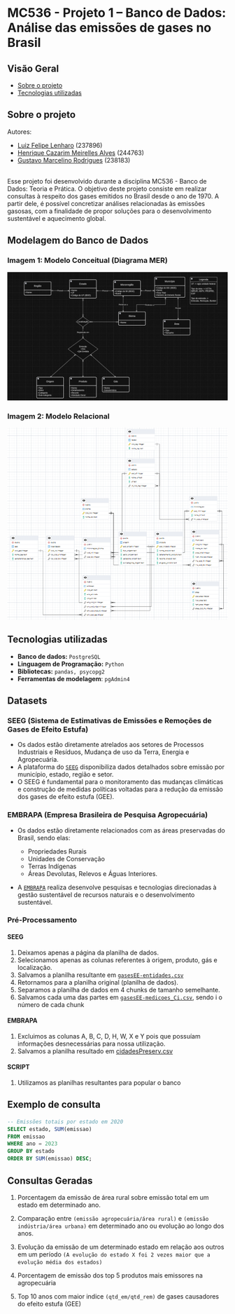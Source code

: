 # MC536 - Projeto 1 – Banco de Dados: Análise das emissões de gases no Brasil 

## Visão Geral
* [Sobre o projeto](#sobre-o-projeto)
* [Tecnologias utilizadas](#tecnologias-utilizadas)

## Sobre o projeto
Autores:
* [Luiz Felipe Lenharo](https://github.com/luizlenharo) (237896)
* [Henrique Cazarim Meirelles Alves](https://github.com/cazarimh) (244763)
* [Gustavo Marcelino Rodrigues](https://github.com/gustavomrodrigues) (238183)

<br>Esse projeto foi desenvolvido durante a disciplina MC536 - Banco de Dados: Teoria e Prática. O objetivo deste projeto consiste em realizar consultas 
à respeito dos gases emitidos no Brasil desde o ano de 1970. A partir dele, é possível concretizar análises relacionadas às emissões gasosas, com a finalidade de propor soluções para o desenvolvimento sustentável e aquecimento global.

## Modelagem do Banco de Dados
### Imagem 1: Modelo Conceitual (Diagrama MER)
![](https://github.com/luizlenharo/MC536/blob/main/models/modeloConceitual.jpg)

### Imagem 2: Modelo Relacional
![](https://github.com/luizlenharo/MC536/blob/main/models/modeloRelacional.png)

## Tecnologias utilizadas
* **Banco de dados:** `PostgreSQL`  
* **Linguagem de Programação:** `Python`  
* **Bibliotecas:** `pandas, psycopg2`  
* **Ferramentas de modelagem**: `pgAdmin4`

## Datasets
### SEEG (Sistema de Estimativas de Emissões e Remoções de Gases de Efeito Estufa)
* Os dados estão diretamente atrelados aos setores de Processos Industriais e Resíduos, Mudança de uso da Terra, Energia e Agropecuária.
* A plataforma do [`SEEG`](https://seeg.eco.br/dados/) disponibiliza dados detalhados sobre emissão por município, estado, região e setor.
* O SEEG é fundamental para o monitoramento das mudanças climáticas e construção de medidas políticas voltadas para a redução da emissão dos gases de efeito estufa (GEE).

### EMBRAPA (Empresa Brasileira de Pesquisa Agropecuária)
* Os dados estão diretamente relacionados com as áreas preservadas do Brasil, sendo elas: 
    * Propriedades Rurais
    * Unidades de Conservação
    * Terras Indígenas
    * Áreas Devolutas, Relevos e Águas Interiores.

* A [`EMBRAPA`](https://geoinfo.dados.embrapa.br/metadados/srv/por/catalog.search#/metadata/61e66efd-7757-4d78-84b9-c3047a8bbc70) realiza desenvolve pesquisas e tecnologias direcionadas à gestão sustentável de recursos naturais e o desenvolvimento sustentável.

### Pré-Processamento 
#### SEEG
1. Deixamos apenas a página da planilha de dados.
2. Selecionamos apenas as colunas referentes à origem, produto, gás e localização.
3. Salvamos a planilha resultante em [`gasesEE-entidades.csv`](https://github.com/luizlenharo/MC536/blob/main/dataset/gasesEE-entidades.csv)
4. Retornamos para a planilha original (planilha de dados).
5. Separamos a planilha de dados em 4 chunks de tamanho semelhante.
6. Salvamos cada uma das partes em [`gasesEE-medicoes_Ci.csv`](https://github.com/luizlenharo/MC536/tree/main/dataset), sendo i o número de cada chunk

#### EMBRAPA
1. Excluimos as colunas A, B, C, D, H, W, X e Y pois que possuíam informações desnecessárias para nossa utilização.
2. Salvamos a planilha resultado em [cidadesPreserv.csv](https://github.com/luizlenharo/MC536/blob/main/dataset/cidadesPreserv.csv)

#### SCRIPT
1. Utilizamos as planilhas resultantes para popular o banco


## Exemplo de consulta

```sql
-- Emissões totais por estado em 2020
SELECT estado, SUM(emissao) 
FROM emissao 
WHERE ano = 2023
GROUP BY estado 
ORDER BY SUM(emissao) DESC;
```

## Consultas Geradas

1. Porcentagem da emissão de área rural sobre emissão total em um estado em determinado ano.

2. Comparação entre `(emissão agropecuária/área rural)` e `(emissão indústria/área urbana)` em determinado ano ou evolução ao longo dos anos.

3. Evolução da emissão de um determinado estado em relação aos outros em um período `(A evolução do estado X foi 2 vezes maior que a evolução média dos estados)`

4. Porcentagem de emissão dos top 5 produtos mais emissores na agropecuária

5. Top 10 anos com maior indice `(qtd_em/qtd_rem)` de gases causadores do efeito estufa (GEE)

